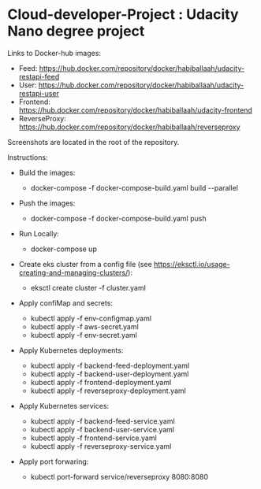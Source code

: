 # Cloud-developer-Project : Udacity Nano degree project

Links to Docker-hub images: 
  - Feed: https://hub.docker.com/repository/docker/habiballaah/udacity-restapi-feed
  - User: https://hub.docker.com/repository/docker/habiballaah/udacity-restapi-user 
  - Frontend: https://hub.docker.com/repository/docker/habiballaah/udacity-frontend 
  - ReverseProxy: https://hub.docker.com/repository/docker/habiballaah/reverseproxy

Screenshots are located in the root of the repository.

Instructions: 
  - Build the images: 
      - docker-compose -f docker-compose-build.yaml build --parallel 
  - Push the images: 
      - docker-compose -f docker-compose-build.yaml push
  - Run Locally:
      - docker-compose up
    
  - Create eks cluster from a config file (see https://eksctl.io/usage-creating-and-managing-clusters/): 
    - eksctl create cluster -f cluster.yaml 

  - Apply confiMap and secrets: 
    - kubectl apply -f env-configmap.yaml
    - kubectl apply -f aws-secret.yaml
    - kubectl apply -f env-secret.yaml 

  - Apply Kubernetes deployments:
    - kubectl apply -f backend-feed-deployment.yaml 
    - kubectl apply -f backend-user-deployment.yaml
    - kubectl apply -f frontend-deployment.yaml
    - kubectl apply -f reverseproxy-deployment.yaml

  - Apply Kubernetes services:
    - kubectl apply -f backend-feed-service.yaml 
    - kubectl apply -f backend-user-service.yaml
    - kubectl apply -f frontend-service.yaml
    - kubectl apply -f reverseproxy-service.yaml
  
  - Apply port forwaring:
    - kubectl port-forward service/reverseproxy 8080:8080
    
    
